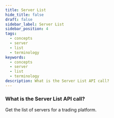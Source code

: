 ```yaml
---
title: Server List
hide_title: false
draft: false
sidebar_label: Server List
sidebar_position: 4
tags:
  - concepts
  - server
  - list
  - terminology
keywords:
  - concepts
  - server
  - list
  - terminology
description: What is the Server List API call?
---
```


### What is the Server List API call?

Get the list of servers for a trading platform.

